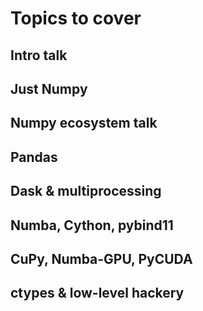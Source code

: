 Topics to cover
===============

Intro talk
----------

Just Numpy
----------

Numpy ecosystem talk
--------------------

Pandas
------

Dask & multiprocessing
----------------------

Numba, Cython, pybind11
-----------------------

CuPy, Numba-GPU, PyCUDA
-----------------------

ctypes & low-level hackery
--------------------------
